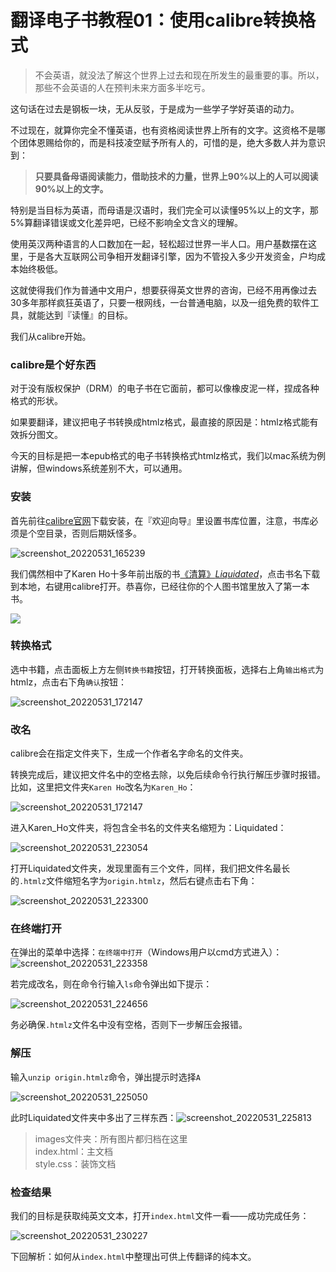 # 翻译电子书教程01：使用calibre转换格式


>   不会英语，就没法了解这个世界上过去和现在所发生的最重要的事。所以，那些不会英语的人在预判未来方面多半吃亏。

这句话在过去是钢板一块，无从反驳，于是成为一些学子学好英语的动力。

不过现在，就算你完全不懂英语，也有资格阅读世界上所有的文字。这资格不是哪个团体恩赐给你的，而是科技凌空赋予所有人的，可惜的是，绝大多数人并为意识到：

>   **只要具备母语阅读能力，借助技术的力量，世界上90%以上的人可以阅读90%以上的文字。**

特别是当目标为英语，而母语是汉语时，我们完全可以读懂95%以上的文字，那5%算翻译错误或文化差异吧，已经不影响全文含义的理解。

使用英汉两种语言的人口数加在一起，轻松超过世界一半人口。用户基数摆在这里，于是各大互联网公司争相开发翻译引擎，因为不管投入多少开发资金，户均成本始终极低。

这就使得我们作为普通中文用户，想要获得英文世界的咨询，已经不用再像过去30多年那样疯狂英语了，只要一根网线，一台普通电脑，以及一组免费的软件工具，就能达到『读懂』的目标。

我们从calibre开始。

### calibre是个好东西

对于没有版权保护（DRM）的电子书在它面前，都可以像橡皮泥一样，捏成各种格式的形状。

如果要翻译，建议把电子书转换成htmlz格式，最直接的原因是：htmlz格式能有效拆分图文。

今天的目标是把一本epub格式的电子书转换格式htmlz格式，我们以mac系统为例讲解，但windows系统差别不大，可以通用。

### 安装

首先前往[calibre官网](https://calibre-ebook.com/)下载安装，在『欢迎向导』里设置书库位置，注意，书库必须是个空目录，否则后期妖怪多。

![screenshot_20220531_165239](https://doraemonj.github.io/pics/screenshot_20220531_165239.png)

我们偶然相中了Karen Ho十多年前出版的书[《清算》*Liquidated*](https://doraemonj.github.io/docs/calibre/liquidated_an_ethnography_of_wall_street.epub)，点击书名下载到本地，右键用calibre打开。恭喜你，已经往你的个人图书馆里放入了第一本书。

![](https://doraemonj.github.io/pics/screenshot_20220531_165852.png)

### 转换格式

选中书籍，点击面板上方左侧`转换书籍`按钮，打开转换面板，选择右上角`输出格式`为htmlz，点击右下角`确认`按钮：

![screenshot_20220531_172147](https://doraemonj.github.io/pics/screenshot_20220531_172632.png)

### 改名

calibre会在指定文件夹下，生成一个作者名字命名的文件夹。

转换完成后，建议把文件名中的空格去除，以免后续命令行执行解压步骤时报错。比如，这里把文件夹`Karen Ho`改名为`Karen_Ho`：

![screenshot_20220531_172147](https://doraemonj.github.io/pics/screenshot_20220531_172147.png)

进入Karen_Ho文件夹，将包含全书名的文件夹名缩短为：Liquidated：

![screenshot_20220531_223054](https://doraemonj.github.io/pics/screenshot_20220531_223054.png)

打开Liquidated文件夹，发现里面有三个文件，同样，我们把文件名最长的`.htmlz`文件缩短名字为`origin.htmlz`，然后右键点击右下角：

![screenshot_20220531_223300](https://doraemonj.github.io/pics/screenshot_20220531_223300.png)

### 在终端打开

在弹出的菜单中选择：`在终端中打开`（Windows用户以cmd方式进入）：![screenshot_20220531_223358](https://doraemonj.github.io/pics/screenshot_20220531_223358.png)

若完成改名，则在命令行输入`ls`命令弹出如下提示：

![screenshot_20220531_224656](https://doraemonj.github.io/pics/screenshot_20220531_224656.png)

务必确保`.htmlz`文件名中没有空格，否则下一步解压会报错。

### 解压

输入`unzip origin.htmlz`命令，弹出提示时选择`A`

![screenshot_20220531_225050](https://doraemonj.github.io/pics/screenshot_20220531_225050.png)

此时Liquidated文件夹中多出了三样东西：![screenshot_20220531_225813](https://doraemonj.github.io/pics/screenshot_20220531_225813.png)

>   images文件夹：所有图片都归档在这里<br />
>   index.html：主文档<br />
>   style.css：装饰文档

### 检查结果

我们的目标是获取纯英文文本，打开`index.html`文件一看——成功完成任务：

![screenshot_20220531_230227](https://doraemonj.github.io/pics/screenshot_20220531_230227.png)

下回解析：如何从`index.html`中整理出可供上传翻译的纯本文。

